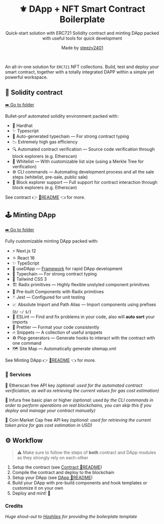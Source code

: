 <div align="center">
  <h1>⚜️ DApp + NFT Smart Contract Boilerplate</h1>
  <p>Quick-start solution with ERC721 Solidity contract and minting DApp packed with useful tools for quick development</p>
  <p>Made by <a href="https://github.com/steezy2401">steezy2401</a></p>
</div>
</br>

An all-in-one solution for `ERC721` NFT collections. Build, test and deploy your smart contract, together with a totally integrated DAPP within a simple yet powerful workspace.


## 📜 Solidity contract
[➡️ Go to folder](./smart-contract/)

Bullet-prof automated solidity environment packed with:

- 👷 Hardhat
- ✨ Typescript
- 🔗 Auto-generated typechain — For strong contract typing
- 📉 Extremely high gas efficiency
- 🔍 Automated contract verification — Source code verification through block explorers (e.g. Etherscan)
- 📝 Whitelist — With customizable list size (using a Merkle Tree for verification)
- ⚙️ CLI commands — Automating development process and all the sale steps (whitelist, pre-sale, public sale)
- 🔮 Block explorer support — Full support for contract interaction through block explorers (e.g. Etherscan)

See contract 👉 [📄README](./smart-contract/README.md) 👈 for more.

## 🕹️ Minting DApp
[➡️ Go to folder](./dapp/)

Fully customizable minting DApp packed with:

- ⚡️ Next.js 12
- ⚛️ React 18
- ✨ TypeScript
- 🤝 useDApp — [Framework](https://usedapp-docs.netlify.app/docs) for rapid DApp development
- 🔗 Typechain — For strong contract typing
- 💨 Tailwind CSS 3 
- 🏗️ Radix primitives — Highly flexible unstyled component primitives
- 💎 Pre-built Components with Radix primitives
- 🃏 Jest — Configured for unit testing
- 📈 Absolute Import and Path Alias — Import components using prefixes (`@/`  `~/`  `$/`)
- 📏 ESLint — Find and fix problems in your code, also will **auto sort** your imports
- 💖 Prettier — Format your code consistently
- 🔥 Snippets — A collection of useful snippets
- ♻️ Plop generators — Generate hooks to interact with the contract with one command
- 🗺️ Site Map — Automatically generate sitemap.xml

See Minting DApp 👉 [📄README](./dapp/README.md) 👈 for more.


### 🧰 Services

🔸 Etherscan free API key _(optional: used for the automated contract verificiation, as well as retrieving the current values for gas cost estimation)_

🔸 Infura free basic plan or higher _(optional: used by the CLI commands in order to perform operations on real blockchains, you can skip this if you deploy and manage your contract manually)_

🔸 Coin Market Cap free API key _(optional: used for retrieving the current token price for gas cost estimation in USD)_

## ⚙️ Workflow

>⚠️ Make sure to follow the steps of **both** contract and DApp modules as they strongly rely on each-other

1. Setup the contract (see [Contract 📄README](./smart-contract/README.md))
2. Compile the contract and deploy to the blockchain
3. Setup your DApp (see [DApp 📄README](./dapp/README.md))
4. Build your DApp with pre-build components and hook templates or customize it on your own
5. Deploy and mint! 🚀

### Credits
*Huge shout-out to [Hashlips](https://github.com/hashlips-lab/nft-erc721-collection) for providing the boilerplate template*